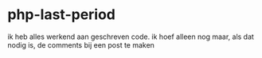 # php-last-period
ik heb alles werkend aan geschreven code. ik hoef alleen nog maar, als dat nodig is, de comments bij een post te maken
